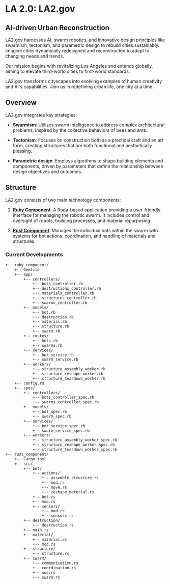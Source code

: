 # LA 2.0: LA2.gov
## AI-driven Urban Reconstruction

LA2.gov harnesses AI,
swarm robotics,
and innovative design principles like swarmism,
tectonism,
and parametric design to rebuild cities sustainably. Imagine cities dynamically redesigned and reconstructed to adapt to changing needs and trends.

Our mission begins with revitalizing Los Angeles and extends globally,
aiming to elevate third-world cities to first-world standards.

LA2.gov transforms cityscapes into evolving examples of human creativity and AI's capabilities. Join us in redefining urban life,
one city at a time.

## Overview

LA2.gov integrates key strategies:

- **Swarmism**: Utilizes swarm intelligence to address complex architectural problems, inspired by the collective behaviors of bees and ants.

- **Tectonism**: Focuses on construction both as a practical craft and an art form, creating structures that are both functional and aesthetically pleasing.

- **Parametric design**: Employs algorithms to shape building elements and components, driven by parameters that define the relationship between design objectives and outcomes.

## Structure

LA2.gov consists of two main technology components:

1. **[Ruby Component](https://ruby-lang.org/)**: A Roda-based application providing a user-friendly interface for managing the robotic swarm. It includes control and oversight of robots,
building processes,
and material repurposing.

2. **[Rust Component](https://rust-lang.org/)**: Manages the individual bots within the swarm with systems for bot actions,
coordination,
and handling of materials and structures.

### Current Developments
```txt
+-- ruby_component/
    +-- Gemfile
    +-- app/
        +-- controllers/
            +-- bots_controller.rb
            +-- destructions_controller.rb
            +-- materials_controller.rb
            +-- structures_controller.rb
            +-- swarms_controller.rb
        +-- models/
            +-- bot.rb
            +-- destruction.rb
            +-- material.rb
            +-- structure.rb
            +-- swarm.rb
        +-- routes/
            +-- bots.rb
            +-- swarms.rb
        +-- services/
            +-- bot_service.rb
            +-- swarm_service.rb
        +-- workers/
            +-- structure_assembly_worker.rb
            +-- structure_reshape_worker.rb
            +-- structure_teardown_worker.rb
    +-- config.ru
    +-- spec/
        +-- controllers/
            +-- bots_controller_spec.rb
            +-- swarms_controller_spec.rb
        +-- models/
            +-- bot_spec.rb
            +-- swarm_spec.rb
        +-- services/
            +-- bot_service_spec.rb
            +-- swarm_service_spec.rb
        +-- workers/
            +-- structure_assembly_worker_spec.rb
            +-- structure_reshape_worker_spec.rb
            +-- structure_teardown_worker_spec.rb
+-- rust_component/
    +-- Cargo.toml
    +-- src/
        +-- bot/
            +-- actions/
                +-- assemble_structure.rs
                +-- mod.rs
                +-- move.rs
                +-- reshape_material.rs
            +-- bot.rs
            +-- mod.rs
            +-- sensors/
                +-- mod.rs
                +-- sensors.rs
        +-- destruction/
            +-- destruction.rs
        +-- main.rs
        +-- material/
            +-- material.rs
            +-- mod.rs
        +-- structure/
            +-- structure.rs
        +-- swarm/
            +-- communication.rs
            +-- coordination.rs
            +-- mod.rs
            +-- swarm.rs
```